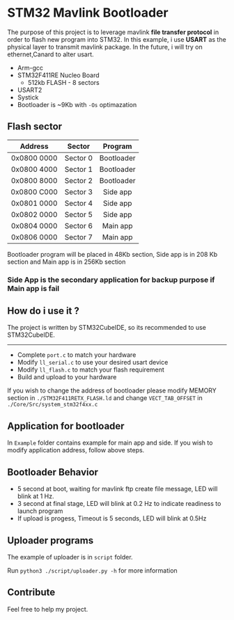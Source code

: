 # STM32 Mavlink Bootloader
The purpose of this project is to leverage mavlink **file transfer protocol** in order to flash new program into STM32. In this example, i use **USART** as the physical layer to transmit mavlink package. In the future, i will try on ethernet,Canard to alter usart.
- Arm-gcc
- STM32F411RE Nucleo Board
	- 512kb FLASH - 8 sectors
- USART2
- Systick
- Bootloader is ~9Kb with ```-Os``` optimazation
## Flash sector
| Address | Sector | Program |
| :---:  | :---: | :---: |
| 0x0800 0000 | Sector 0 | Bootloader |
| 0x0800 4000 | Sector 1 | Bootloader |
| 0x0800 8000 | Sector 2 | Bootloader |
| 0x0800 C000 | Sector 3 | Side app |
| 0x0801 0000 | Sector 4 | Side app |
| 0x0802 0000 | Sector 5 | Side app |
| 0x0804 0000 | Sector 6 | Main app |
| 0x0806 0000 | Sector 7 | Main app |

Bootloader program will be placed in 48Kb section, Side app is in 208 Kb section and Main app is in 256Kb section 

### **Side App is the secondary application for backup purpose if Main app is fail**
## How do i use it ?
The project is written by STM32CubeIDE, so its recommended to use STM32CubeIDE.

---
- Complete ```port.c``` to match your hardware
- Modify ```ll_serial.c``` to use your desired usart device
- Modify ```ll_flash.c``` to match your flash requirement
- Build and upload to your hardware

If you wish to change the address of bootloader please modify MEMORY section in ```./STM32F411RETX_FLASH.ld``` and change ```VECT_TAB_OFFSET``` in ```./Core/Src/system_stm32f4xx.c```

## Application for bootloader
In ```Example``` folder contains example for main app and side. If you wish to modify application address, follow above steps.
## Bootloader Behavior
- 5 second at boot, waiting for mavlink ftp create file message, LED will blink at 1 Hz.
- 3 second at final stage, LED will blink at 0.2 Hz to indicate readiness to launch program
- If upload is progess, Timeout is 5 seconds, LED will blink at 0.5Hz

## Uploader programs
The example of uploader is in ```script``` folder.

Run ```python3 ./script/uploader.py -h``` for more information
## Contribute
Feel free to help my project.

